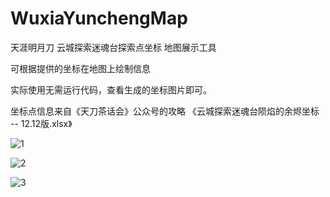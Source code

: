 ﻿# WuxiaYunchengMap

天涯明月刀 云城探索迷魂台探索点坐标 地图展示工具

可根据提供的坐标在地图上绘制信息

实际使用无需运行代码，查看生成的坐标图片即可。

坐标点信息来自《天刀茶话会》公众号的攻略 《云城探索迷魂台陨焰的余烬坐标 -- 12.12版.xlsx》

![1](./img/map-with-annotations1.png)

![2](./img/map-with-annotations2.png)

![3](./img/map-with-annotations3.png)